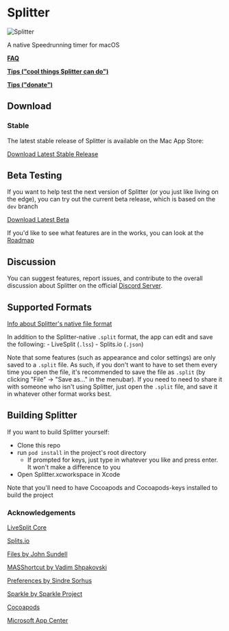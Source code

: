 # Splitter

![Splitter](https://mberk.com/splitter/splitter-smaller.png)

A native Speedrunning timer for macOS

**[FAQ](https://github.com/MichaelJBerk/Splitter/wiki/FAQ)**

**[Tips ("cool things Splitter can do")](https://github.com/MichaelJBerk/Splitter/wiki/Tips)**

**[Tips ("donate")](https://mberk.com/donate/)**

## Download

### Stable

The latest stable release of Splitter is available on the Mac App Store:

[Download Latest Stable Release](https://apps.apple.com/us/app/splitter-speedrun-timer/id1502505482?ls=1)

## Beta Testing

If you want to help test the next version of Splitter (or you just like living on the edge), you can try out the current beta release, which is based on the `dev` branch

[Download Latest Beta](https://install.appcenter.ms/users/mjosephberk/apps/splittertest/distribution_groups/public%20beta)


If you'd like to see what features are in the works, you can look at the [Roadmap](https://github.com/MichaelJBerk/Splitter/wiki/Roadmap)

## Discussion 

You can suggest features, report issues, and contribute to the overall discussion about Splitter on the official [Discord Server](https://discord.gg/S6zCHYq). 


## Supported Formats

[Info about Splitter's native file format](https://github.com/MichaelJBerk/Splitter/wiki/.Split-Format)

In addition to the Splitter-native `.split` format, the app can edit and save the following:
	- LiveSplit (`.lss`)
	- Splits.io (`.json`)
	
Note that some features (such as appearance and color settings) are only saved to a `.split` file. As such, if you don't want to have to set them every time you open the file, it's recommended to save the file as `.split` (by clicking "File" -> "Save as..." in the menubar). If you need to need to share it with someone who isn't using Splitter, just open the `.split` file, and save it in whatever other format works best.  
	
## Building Splitter
If you want to build Splitter yourself:
- Clone this repo
- run `pod install` in the project's root directory
	- If prompted for keys, just type in whatever you like and press enter. It won't make a difference to you
- Open Splitter.xcworkspace in Xcode

Note that you'll need to have Cocoapods and Cocoapods-keys installed to build the project

### Acknowledgements
[LiveSplit Core](https://github.com/LiveSplit/livesplit-core)

[Splits.io](https://splits.io/)

[Files by John Sundell](https://github.com/JohnSundell/Files)

[MASShortcut by Vadim Shpakovski](https://github.com/shpakovski/MASShortcut)

[Preferences by Sindre Sorhus](https://github.com/sindresorhus/Preferences) 

[Sparkle by Sparkle Project](https://github.com/sparkle-project/Sparkle)

[Cocoapods](https://cocoapods.org)

[Microsoft App Center](https://appcenter.ms)
